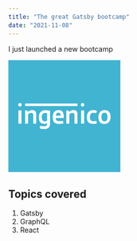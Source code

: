 ```yaml
---
title: "The great Gatsby bootcamp"
date: "2021-11-08"
---
```


I just launched a new bootcamp

![Ingenico](./ingenico_logo.png)

## Topics covered

1. Gatsby
2. GraphQL
3. React